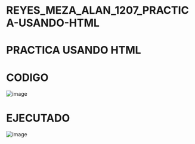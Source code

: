 # REYES_MEZA_ALAN_1207_PRACTICA-USANDO-HTML
# PRACTICA USANDO HTML

# CODIGO
![image](https://github.com/user-attachments/assets/a533fec8-7880-4ab7-80f2-71ae104c50eb)


# EJECUTADO
![image](https://github.com/user-attachments/assets/87f97960-82e4-4aa6-bbe6-d644fed13903)

